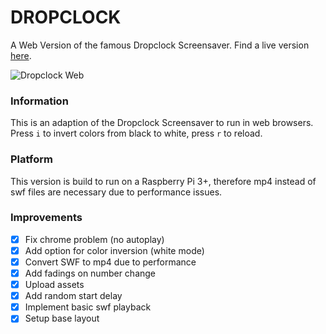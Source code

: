 # DROPCLOCK

A Web Version of the famous Dropclock Screensaver. Find a live version [here](https://kda2210.github.io/Dropclock).

![Dropclock Web](img/preview.gif)

### Information

This is an adaption of the Dropclock Screensaver to run in web browsers. Press `i` to invert colors from black to white, press `r` to reload.

### Platform

This version is build to run on a Raspberry Pi 3+, therefore mp4 instead of swf files are necessary due to performance issues. 

### Improvements

- [x] Fix chrome problem (no autoplay)
- [x] Add option for color inversion (white mode)
- [x] Convert SWF to mp4 due to performance
- [x] Add fadings on number change
- [x] Upload assets
- [x] Add random start delay
- [x] Implement basic swf playback
- [x] Setup base layout
